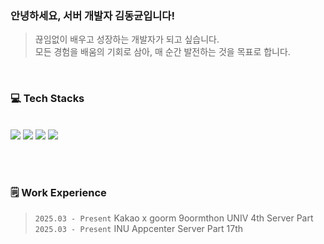 

<div align="start">
<h3>안녕하세요, 서버 개발자 김동균입니다!</h3>

> 끊임없이 배우고 성장하는 개발자가 되고 싶습니다.   
모든 경험을 배움의 기회로 삼아, 매 순간 발전하는 것을 목표로 합니다.

<br>
<h3>💻 Tech Stacks</h3>
<br>

<img src = "https://img.shields.io/badge/Spring-6DB33F?style=for-the-badge&logo=Spring&logoColor=white">
<img src="https://img.shields.io/badge/MySQL-4479A1?style=for-the-badge&logo=MySQL&logoColor=white">
<img src="https://img.shields.io/badge/Docker-2496ED?style=for-the-badge&logo=Docker&logoColor=white"> 
<img src="https://img.shields.io/badge/Aws-232F3E?style=for-the-badge&logo=amazonwebservices&logoColor=white">

<br><br>
<h3>🗒️ Work Experience</h3>

> `2025.03 - Present` Kakao x goorm 9oormthon UNIV 4th Server Part<br>
`2025.03 - Present` INU Appcenter Server Part 17th <br>

<br>
<!-- <div align="start">

  [![Solved.ac
프로필](http://mazassumnida.wtf/api/v2/generate_badge?boj=steem3246)](https://solved.ac/steem3246)

</div> -->

